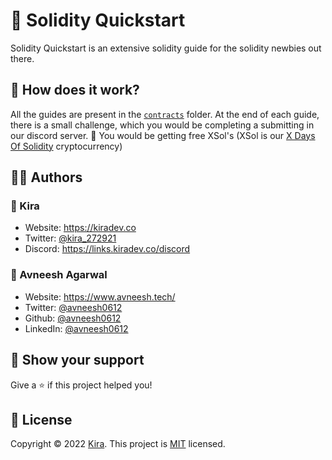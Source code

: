 # 🚀 Solidity Quickstart

Solidity Quickstart is an extensive solidity guide for the solidity newbies out there.

## 🤔 How does it work?

All the guides are present in the [`contracts`](https://github.com/Kira272921/solidity-quickstart/tree/main/contracts) folder. At the end of each guide, there is a small challenge, which you would be completing a submitting in our discord server. 👀 You would be getting free XSol's (XSol is our [X Days Of Solidity](https://twitter.com/hashtag/XDaysOfSolidity) cryptocurrency)

## 👨‍💻 Authors

### 👤 Kira

- Website: https://kiradev.co
- Twitter: [@kira_272921](https://twitter.com/kira_272921)
- Discord: https://links.kiradev.co/discord

### 👤 Avneesh Agarwal

- Website: https://www.avneesh.tech/
- Twitter: [@avneesh0612](https://twitter.com/avneesh0612)
- Github: [@avneesh0612](https://github.com/avneesh0612)
- LinkedIn: [@avneesh0612](https://www.linkedin.com/in/avneesh0612)

## 🙌 Show your support

Give a ⭐️ if this project helped you!

## 📝 License

Copyright © 2022 [Kira](https://github.com/kira272921).
This project is [MIT](https://github.com/Kira272921/solidity-quickstart/blob/main/LICENSE) licensed.
